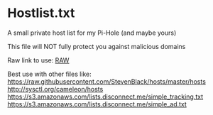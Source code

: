 # Hostlist.txt

A small private host list for my Pi-Hole (and maybe yours)

This file will NOT fully protect you against malicious domains

Raw link to use: [RAW](https://raw.githubusercontent.com/SpielefreakJ/Hostlist/master/hosts.txt)


Best use with other files like:<br/>
https://raw.githubusercontent.com/StevenBlack/hosts/master/hosts<br/>
http://sysctl.org/cameleon/hosts<br/>
https://s3.amazonaws.com/lists.disconnect.me/simple_tracking.txt<br/>
https://s3.amazonaws.com/lists.disconnect.me/simple_ad.txt<br/>
